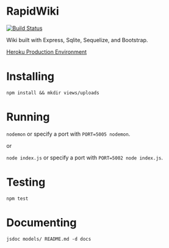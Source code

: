 # RapidWiki

[![Build Status](https://travis-ci.org/torchhound/rapidwiki.svg?branch=master)](https://travis-ci.org/torchhound/rapidwiki)

Wiki built with Express, Sqlite, Sequelize, and Bootstrap.

[Heroku Production Environment](https://rapidwiki.herokuapp.com/)

# Installing

`npm install && mkdir views/uploads`

# Running

`nodemon` or specify a port with `PORT=5005 nodemon`.

or

`node index.js` or specify a port with `PORT=5002 node index.js`.

# Testing

`npm test`

# Documenting

`jsdoc models/ README.md -d docs`